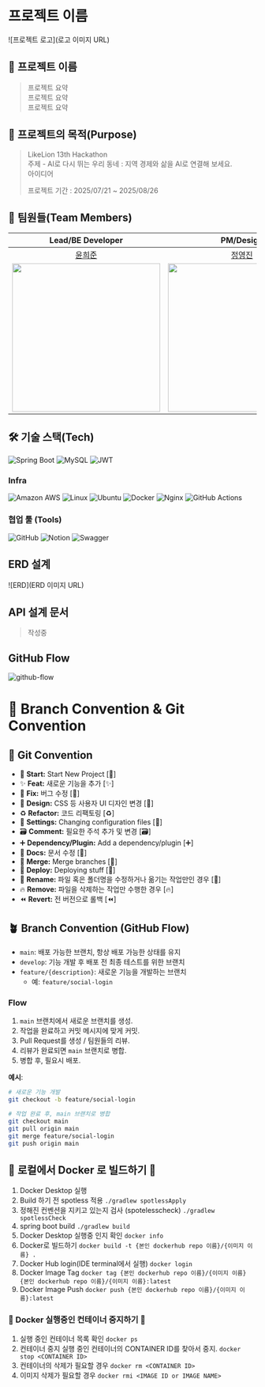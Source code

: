 # 프로젝트 이름

![프로젝트 로고](로고 이미지 URL)


## 🥔 프로젝트 이름

> 프로젝트 요약</br>
> 프로젝트 요약</br>
> 프로젝트 요약

## 🎯 프로젝트의 목적(Purpose)

> LikeLion 13th Hackathon</br>
> 주제 - AI로 다시 뛰는 우리 동네 : 지역 경제와 삶을 AI로 연결해 보세요.</br>
> 아이디어</br>
>
> 프로젝트 기간 : 2025/07/21 ~ 2025/08/26

## 🤩 팀원들(Team Members)

|                                     Lead/BE Developer                                    |                                               PM/Design                                               |                                       FE Developer                                      |                                     FE Developer                                    |                                          BE Developer                                         |
|:-------------------------------------------------------------------------------:|:-------------------------------------------------------------------------------------------------------:|:------------------------------------------------------------------------------:|:--------------------------------------------------------------------------:|:------------------------------------------------------------------------------------:|
|                       [윤희준](https://github.com/uni-j-uni)                      |                       [정영진](https://github.com/uni-j-uni)                      |                   [박성연](https://github.com/psyyyyyyyyyyyyyy)                  |                    [김준혁](https://github.com/wnsgur393)                    |                        [금시언](https://github.com/silversieon)                        |
| <img src="https://avatars.githubusercontent.com/u/118972548?v=4" width="300" /> | <img src="https://avatars.githubusercontent.com/u/118972548?v=4" width="300" /> | <img src="https://avatars.githubusercontent.com/u/162978087?v=4" width="300" /> | <img src="https://avatars.githubusercontent.com/u/202277535?v=4" width="300" /> | <img src="https://avatars.githubusercontent.com/u/172238270?v=4" width="300" /> |

## 🛠️ 기술 스택(Tech)
![Spring Boot](https://img.shields.io/badge/springboot-6DB33F?style=for-the-badge&logo=springboot&logoColor=white)
![MySQL](https://img.shields.io/badge/mysql-4479A1.svg?style=for-the-badge&logo=mysql&logoColor=white)
![JWT](https://img.shields.io/badge/JWT-black?style=for-the-badge&logo=JSON%20web%20tokens)

### Infra
![Amazon AWS](https://img.shields.io/badge/AmazonAWS-f7f7f7?style=for-the-badge&logo=AmazonAWS&logoColor=f89400)
![Linux](https://img.shields.io/badge/Linux-FCC624?style=for-the-badge&logo=linux&logoColor=black)
![Ubuntu](https://img.shields.io/badge/Ubuntu-E95420?style=for-the-badge&logo=ubuntu&logoColor=white)
![Docker](https://img.shields.io/badge/docker-%230db7ed.svg?style=for-the-badge&logo=docker&logoColor=white)
![Nginx](https://img.shields.io/badge/nginx-%23009639.svg?style=for-the-badge&logo=nginx&logoColor=white)
![GitHub Actions](https://img.shields.io/badge/github%20actions-%232671E5.svg?style=for-the-badge&logo=githubactions&logoColor=white)

### 협업 툴 (Tools)
![GitHub](https://img.shields.io/badge/github-%23121011.svg?style=for-the-badge&logo=github&logoColor=white)
![Notion](https://img.shields.io/badge/Notion-%23000000.svg?style=for-the-badge&logo=notion&logoColor=white)
![Swagger](https://img.shields.io/badge/-Swagger-%23Clojure?style=for-the-badge&logo=swagger&logoColor=white)

## ERD 설계
![ERD](ERD 이미지 URL)

## API 설계 문서
> 작성중

## GitHub Flow
![github-flow](https://i.ibb.co/p3Gfnvs/Kakao-Talk-20241115-230442579-01.png)

# 🎯 Branch Convention & Git Convention

## 🎯 Git Convention

- 🎉 **Start:** Start New Project [:tada:]
- ✨ **Feat:** 새로운 기능을 추가 [:sparkles:]
- 🐛 **Fix:** 버그 수정 [:bug:]
- 🎨 **Design:** CSS 등 사용자 UI 디자인 변경 [:art:]
- ♻️ **Refactor:** 코드 리팩토링 [:recycle:]
- 🔧 **Settings:** Changing configuration files [:wrench:]
- 🗃️ **Comment:** 필요한 주석 추가 및 변경 [:card_file_box:]
- ➕ **Dependency/Plugin:** Add a dependency/plugin [:heavy_plus_sign:]
- 📝 **Docs:** 문서 수정 [:memo:]
- 🔀 **Merge:** Merge branches [:twisted_rightwards_arrows:]
- 🚀 **Deploy:** Deploying stuff [:rocket:]
- 🚚 **Rename:** 파일 혹은 폴더명을 수정하거나 옮기는 작업만인 경우 [:truck:]
- 🔥 **Remove:** 파일을 삭제하는 작업만 수행한 경우 [:fire:]
- ⏪️ **Revert:** 전 버전으로 롤백 [:rewind:]

## 🪴 Branch Convention (GitHub Flow)

- `main`: 배포 가능한 브랜치, 항상 배포 가능한 상태를 유지
- `develop`: 기능 개발 후 배포 전 최종 테스트를 위한 브랜치
- `feature/{description}`: 새로운 기능을 개발하는 브랜치
    - 예: `feature/social-login`

### Flow

1. `main` 브랜치에서 새로운 브랜치를 생성.
2. 작업을 완료하고 커밋 메시지에 맞게 커밋.
3. Pull Request를 생성 / 팀원들의 리뷰.
4. 리뷰가 완료되면 `main` 브랜치로 병합.
5. 병합 후, 필요시 배포.

**예시**:

```bash
# 새로운 기능 개발
git checkout -b feature/social-login

# 작업 완료 후, main 브랜치로 병합
git checkout main
git pull origin main
git merge feature/social-login
git push origin main
```

## 🐋 로컬에서 Docker 로 빌드하기 🐋

1. Docker Desktop 실행
2. Build 하기 전 spotless 적용 ```./gradlew spotlessApply```
3. 정해진 컨벤션을 지키고 있는지 검사 (spotelesscheck) ```./gradlew spotlessCheck```
4. spring boot build ```./gradlew build```
5. Docker Desktop 실행중 인지 확인 ```docker info```
6. Docker로 빌드하기 ```docker build -t {본인 dockerhub repo 이름}/{이미지 이름} . ```
7. Docker Hub login(IDE terminal에서 실행) ```docker login```
8. Docker Image Tag ```docker tag {본인 dockerhub repo 이름}/{이미지 이름} {본인 dockerhub repo 이름}/{이미지 이름}:latest```
9. Docker Image Push ```docker push {본인 dockerhub repo 이름}/{이미지 이름}:latest```

### 🐋 Docker 실행중인 컨테이너 중지하기 🐋
1. 실행 중인 컨테이너 목록 확인 ```docker ps```
2. 컨테이너 중지 실행 중인 컨테이너의 CONTAINER ID를 찾아서 중지. ```docker stop <CONTAINER ID>```
3. 컨테이너의 삭제가 필요할 경우 ```docker rm <CONTAINER ID>```
4. 이미지 삭제가 필요할 경우 ```docker rmi <IMAGE ID or IMAGE NAME>```
